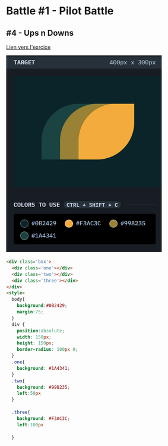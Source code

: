 # Battle #1 - Pilot Battle

## #4 - Ups n Downs

[Lien vers l'exrcice](https://cssbattle.dev/play/4)

![result](./images/7-leafy-trail.png)

```html
<div class='box'>
  <div class='one'></div>
  <div class='two'></div>
  <div class='three'></div>
</div>
<style>
  body{
    background:#0B2429;
    margin:75;
  }
  div {
    position:absolute;
    width: 150px;
    height: 150px;
    border-radius: 100px 0;
  }
  .one{
    background: #1A4341;
  }
  .two{
    background: #998235;
    left:50px
  }
  
  .three{
    background: #F3AC3C;
    left:100px

  }



```
